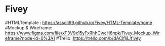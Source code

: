 # Fivey

#HTMLTemplate :
https://assoli99.github.io/Fivey/HTML-Template/home
#Mockup & Wireframe:
https://www.figma.com/file/xT3V9x15yFxRhhCwcH6npk/Fivey_Mockup_Wireframe?node-id=0%3A1
#Trello:
https://trello.com/b/dACIfIjL/fivey
